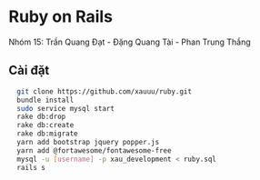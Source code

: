 # Ruby on Rails

Nhóm 15: Trần Quang Đạt - Đặng Quang Tài - Phan Trung Thắng

## Cài đặt  
``` bash
  git clone https://github.com/xauuu/ruby.git
  bundle install
  sudo service mysql start
  rake db:drop
  rake db:create
  rake db:migrate
  yarn add bootstrap jquery popper.js
  yarn add @fortawesome/fontawesome-free
  mysql -u [username] -p xau_development < ruby.sql
  rails s
```


